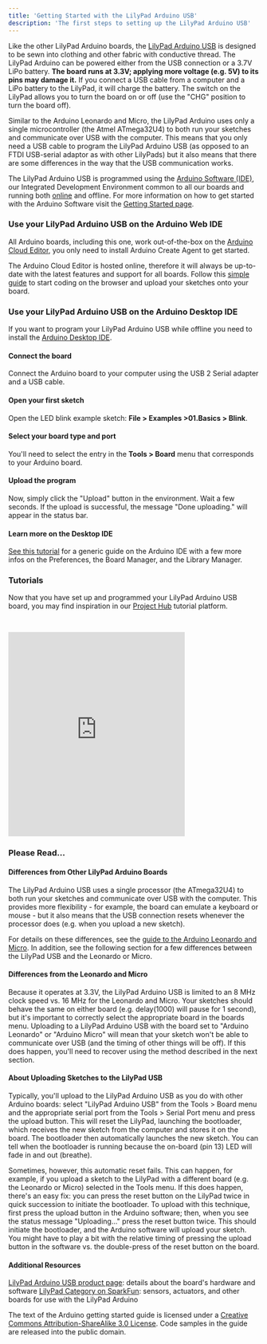 ```yaml
---
title: 'Getting Started with the LilyPad Arduino USB'
description: 'The first steps to setting up the LilyPad Arduino USB'
---
```


Like the other LilyPad Arduino boards, the [LilyPad Arduino USB](https://arduino.cc/en/Main/ArduinoBoardLilyPadUSB) is designed to be sewn into clothing and other fabric with conductive thread. The LilyPad Arduino can be powered either from the USB connection or a 3.7V LiPo battery. **The board runs at 3.3V; applying more voltage (e.g. 5V) to its pins may damage it.** If you connect a USB cable from a computer and a LiPo battery to the LilyPad, it will charge the battery. The switch on the LilyPad allows you to turn the board on or off (use the "CHG" position to turn the board off).

Similar to the Arduino Leonardo and Micro, the LilyPad Arduino uses only a single microcontroller (the Atmel ATmega32U4) to both run your sketches and communicate over USB with the computer. This means that you only need a USB cable to program the LilyPad Arduino USB (as opposed to an FTDI USB-serial adaptor as with other LilyPads) but it also means that there are some differences in the way that the USB communication works.

The LilyPad Arduino USB is programmed using the [Arduino Software (IDE)](https://arduino.cc/en/Main/Software), our Integrated Development Environment common to all our boards and running both [online](https://create.arduino.cc/editor) and offline. For more information on how to get started with the Arduino Software visit the [Getting Started page](https://arduino.cc/en/Guide/HomePage).

### Use your LilyPad Arduino USB on the Arduino Web IDE



All Arduino boards, including this one, work out-of-the-box on the [Arduino Cloud Editor](https://create.arduino.cc/editor), you only need to install Arduino Create Agent to get started.

The Arduino Cloud Editor is hosted online, therefore it will always be up-to-date with the latest features and support for all boards. Follow this [simple guide](https://create.arduino.cc/projecthub/Arduino_Genuino/getting-started-with-arduino-web-editor-4b3e4a) to start coding on the browser and upload your sketches onto your board.





### Use your LilyPad Arduino USB on the Arduino Desktop IDE

If you want to program your LilyPad Arduino USB while offline you need to install the [Arduino Desktop IDE](https://arduino.cc/en/Main/Software).

#### Connect the board

Connect the Arduino board to your computer using the USB 2 Serial adapter and a USB cable.

#### Open your first sketch

Open the LED blink example sketch: **File > Examples >01.Basics > Blink**.

#### Select your board type and port

You'll need to select the entry in the **Tools > Board** menu that corresponds to your Arduino board.

#### Upload the program

Now, simply click the "Upload" button in the environment. Wait a few seconds. If the upload is successful, the message "Done uploading." will appear in the status bar.

#### Learn more on the Desktop IDE

[See this tutorial](https://create.arduino.cc/projecthub/Arduino_Genuino/getting-started-with-the-arduino-software-ide-623be4) for a generic guide on the Arduino IDE with a few more infos on the Preferences, the Board Manager, and the Library Manager.

### Tutorials

Now that you have set up and programmed your LilyPad Arduino USB board, you may find inspiration in our [Project Hub](https://create.arduino.cc/projecthub/products/arduino-lilypad-usb) tutorial platform.

<iframe frameborder='0' height='410' scrolling='no' src='https://create.arduino.cc/projecthub/Arduino*Scuola/a-cool-scale-512c2f/embed?use*route=project' width='354' style='margin-top:30px'></iframe>

### Please Read...

#### Differences from Other LilyPad Arduino Boards

The LilyPad Arduino USB uses a single processor (the ATmega32U4) to both run your sketches and communicate over USB with the computer. This provides more flexibility - for example, the board can emulate a keyboard or mouse - but it also means that the USB connection resets whenever the processor does (e.g. when you upload a new sketch).

For details on these differences, see the [guide to the Arduino Leonardo and Micro](https://arduino.cc/en/Guide/ArduinoLeonardoMicro). In addition, see the following section for a few differences between the LilyPad USB and the Leonardo or Micro.

#### Differences from the Leonardo and Micro

Because it operates at 3.3V, the LilyPad Arduino USB is limited to an 8 MHz clock speed vs. 16 MHz for the Leonardo and Micro. Your sketches should behave the same on either board (e.g. delay(1000) will pause for 1 second), but it's important to correctly select the appropriate board in the boards menu. Uploading to a LilyPad Arduino USB with the board set to "Arduino Leonardo" or "Arduino Micro" will mean that your sketch won't be able to communicate over USB (and the timing of other things will be off). If this does happen, you'll need to recover using the method described in the next section.

#### About Uploading Sketches to the LilyPad USB

Typically, you'll upload to the LilyPad Arduino USB as you do with other Arduino boards: select "LilyPad Arduino USB" from the Tools > Board menu and the appropriate serial port from the Tools > Serial Port menu and press the upload button. This will reset the LilyPad, launching the bootloader, which receives the new sketch from the computer and stores it on the board. The bootloader then automatically launches the new sketch. You can tell when the bootloader is running because the on-board (pin 13) LED will fade in and out (breathe).

Sometimes, however, this automatic reset fails. This can happen, for example, if you upload a sketch to the LilyPad with a different board (e.g. the Leonardo or Micro) selected in the Tools menu. If this does happen, there's an easy fix: you can press the reset button on the LilyPad twice in quick succession to initiate the bootloader. To upload with this technique, first press the upload button in the Arduino software; then, when you see the status message "Uploading..." press the reset button twice. This should initiate the bootloader, and the Arduino software will upload your sketch. You might have to play a bit with the relative timing of pressing the upload button in the software vs. the double-press of the reset button on the board.

#### Additional Resources

[LilyPad Arduino USB product page](https://arduino.cc/en/Main/ArduinoBoardLilyPadUSB): details about the board's hardware and software
[LilyPad Category on SparkFun](https://www.sparkfun.com/categories/135): sensors, actuators, and other boards for use with the LilyPad Arduino

The text of the Arduino getting started guide is licensed under a
[Creative Commons Attribution-ShareAlike 3.0 License](http://creativecommons.org/licenses/by-sa/3.0/). Code samples in the guide are released into the public domain.
